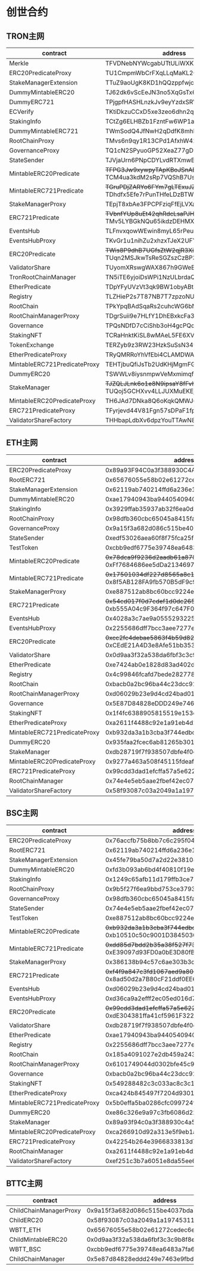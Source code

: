 # 创世合约
## TRON主网

| contract                     | address                            |
| ---------------------------- | ---------------------------------- |
| Merkle                       | TFVDNebNYWcgabUTtULiWXK3oJPDuagL4t |
| ERC20PredicateProxy          | TU1CmpmWbCrFXqLLqMaKL2Q1d34bJNYLJe |
| StakeManagerExtension        | TTuZ9aoUgK8KD1hQQzppfwjci7nx6pkWv4 |
| DummyMintableERC20           | TJ62dk6vScEeJN3no5XqGsTx6tqaCHasCR |
| DummyERC721                  | TPjgpfHASHLnzkJv9eyYzdxSRVj9dvDgFv |
| ECVerify                     | TKtiDkzuCCxD5xe3zeo6dhn2qmkdgPezzC |
| StakingInfo                  | TCtZg6ELHBZb1FzntFw6WP1aotvq5px1Nn |
| DummyMintableERC721          | TWmSodQ4JfNwH2qDdfK8mhkrAfuawLk56v |
| RootChainProxy               | TMvs6n9qy1R13CPd1AfxhW41GBG21NSXNj |
| GovernanceProxy              | TQ1cN2SPyuoGP52XeaZ77gDv3SE4r6g4eu |
| StateSender                  | TJVjaUrn6PNpCDYLvdRTXmwBULND2a9AkS |
| MintableERC20Predicate       | ~~TFPG3Jw9xywpyTApKBoJSnAE8RtUNTP3sY~~ TCM4ua3kdM2sRp7VQShB7Us7juSB83ZqiZ |
| MintableERC721Predicate      | ~~TGruPDjZARYo6FYm7gLTExuJZgdjDzJAmc~~ TDhdfx5Efe7rPunTHfeLDzBTWKpy17xjMy |
| StakeManagerProxy            | TEpjT8xbAe3FPCPFziqFfEjLVXaw9NbGXj |
| ERC721Predicate              | ~~TVbnfYUp8uEt42qhRdcLsaPJHd1NFHfyUJ~~ TMv5LYBGkNQu65ikdzDEHMXStCLXF6TVMo |
| EventsHub                    | TLFnvxqowWEwin8myL65rPeuBnsixzcyPM |
| EventsHubProxy               | TKvGr1u1nihZu2xhzxTJeX2UFYA6kAK3pg |
| ERC20Predicate               | ~~TWis8P9dhB7UGfsZtW2qjR3XiYFMSejT1Y~~ TUqn2MSJkwTsReSGZszCzBP3KnKpMpRVtu |
| ValidatorShare               | TUyomXRswgWAX867h9GWeBezKW3SJd5mVP |
| TronRootChainManager         | TN5iTE6yjoiDsWPi1NzULbrdaQmMChVFaT |
| EtherPredicate               | TDpYFyUVzVt3qk9BW1obyABtCn4vAMwoQ7 |
| Registry                     | TLZHieP2s7T87NB7T7zpzoNU4goCgKN5yd |
| RootChain                    | TPkYpqBAdSqaRs2cuhcWG6bNnF7x1HGNUz |
| RootChainManagerProxy        | TDgrSuii9e7HLfY1DhEBxkcFa3vrLgS3Gx |
| Governance                   | TPQsNDfD7cCiShb3oH4gcPQdYDomggFAoJ |
| StakingNFT                   | TCRaHnktKiSL8wMAeL5FE6XVMr115dQD5g |
| TokenExchange                | TERZyb9z3RW23HzkSuSsN34wgyJp1vQxta |
| EtherPredicateProxy          | TRyQMRRoYhVfEbi4CLAMDWA76ae3djHoKj |
| MintableERC721PredicateProxy | TEHTjbuQfiJsTb2UdKHjMgmFGwLDqVDNh5 |
| DummyERC20                   | TSWWLv8iysnmpwVeMxmimqfB2Ni2rueieD |
| StakeManager                 | ~~TJZQLJLnk6o1e8N9ipsaY8fFvhEHQhmKSR~~ TUQoj5GCHXvv4LLJUXMuEKEj7rAHHKWEdF |
| MintableERC20PredicateProxy  | TH6JAd7DNka8Q6oKqkQMWJ6TYdLG6fQ6Kv |
| ERC721PredicateProxy         | TFyrjevd44V81Fgn57sDPaF1fp3WaiRudc |
| ValidatorShareFactory        | THHbapLdbXv6dpzYouTTAwN8bxt8ffYAHK |

## ETH主网

| contract                     | address                                    |
| ---------------------------- | ------------------------------------------ |
| ERC20PredicateProxy          | 0x89a93F94C0a3f388930C4A568430F5e8fFFfd3eC |
| RootERC721                   | 0x65676055e58b02e61272cedec6e5c6d56badfb86 |
| StakeManagerExtension        | 0x62119ab740214ffd6a236e16143470c8c796f89a |
| DummyMintableERC20           | 0xae17940943ba9440540940db0f1877f101d39e8b |
| StakingInfo                  | 0x3929ffab35937ab32f6ea0d9849174161d9d20c7 |
| RootChainProxy               | 0x98dfb360cbc65045a8415fa2514f549cd3000f02 |
| GovernanceProxy              | 0x9a15f3a682d086c515be4037bda3b0676203a8ef |
| StateSender                  | 0xedf53026aea60f8f75fca25f8830b7e2d6200662 |
| TestToken                    | 0xcbb9edf6775e39748ea6483a7fa6a385cd7e9a4e |
| MintableERC20Predicate       | ~~0x78dca9f9236d2aadb61a8784ab2e257ddd215ca9~~ 0xFf7684686ee5dDa21346970B48C5BB4685890e1c |
| MintableERC721Predicate      | ~~0x17501034df227d8565a8c11f41df2418f5d403b6~~ 0x8f5AB128FA9fb570B5dF9c909f4d51DaDB18dA73 |
| StakeManagerProxy            | 0xe887512ab8bc60bcc9224e1c3b5be68e26048b8b |
| ERC721Predicate              | ~~0x54cd017f0d7cdef1d0dc265926aa9b3ac7774a0c~~ 0xb555A04c9F364f97c647F0969ccDDe6704574050 |
| EventsHub                    | 0x4028a3c7ae9a0555293225135e54a6fa2879c215 |
| EventsHubProxy               | 0x2255686dff7bcc3aee7277ee751647261e75afb4 |
| ERC20Predicate               | ~~0xcc2fc4debae5863f4b59d8298924d04f08d06684~~ 0xCEdE21A4D3e8Afe51bb353D7C2e67543232fE0aD |
| ValidatorShare               | 0x0d9aa3f32a538da6fbf3c3c9b8f8edf01e6b5aba |
| EtherPredicate               | 0xe7424ab0e1828d83ad402da5644142e55598c782 |
| Registry                     | 0x4c99846fcafd7bede2827788f05796ed4bc11da4 |
| RootChain                    | 0xbacb0a2bc96ba44c23dcc91a39d2f8fd61ca5620 |
| RootChainManagerProxy        | 0xd06029b23e9d4cd24bad01d436837fa02b8f0dd9 |
| Governance                   | 0x5E87D84828eDDD249e7463e9fBD06A49920114E9 |
| StakingNFT                   | 0x1f4fc6388905815519e153c9b5a41a6ed5e3de72 |
| EtherPredicateProxy          | 0xa2611f4488c92e1a91eb4d2a8d30110eba9925b5 |
| MintableERC721PredicateProxy | 0xb932da3a1b3cba3f744edbc55cc1107575c37b6c |
| DummyERC20                   | 0x935faa2fcec6ab81265b301a30467bbc804b43d3 |
| StakeManager                 | 0xdb28719f7f938507dbfe4f0eae55668903d34a15 |
| MintableERC20PredicateProxy  | 0x9277a463a508f45115fdeaf22ffeda1b16352433 |
| ERC721PredicateProxy         | 0x99cdd3dad1efcffa57a5e622939c9d5411cc8eb1 |
| RootChainManager             | 0x74e4e5eb5aae2fbef42ec07298cab532425cb466 |
| ValidatorShareFactory        | 0x58f93087c03a2049a1a19745311399d6dd65fe91 |

## BSC主网

| contract                     | address                                    |
| ---------------------------- | ------------------------------------------ |
| ERC20PredicateProxy          | 0x76accfb75b8bb7c6c295f04d19c1d184d274c853 |
| RootERC721                   | 0x62119ab740214ffd6a236e16143470c8c796f89a |
| StakeManagerExtension        | 0x45fe79ba50d7a2d22e381044681de625bf0703a5 |
| DummyMintableERC20           | 0xfd3b093ab6bd4f40810f19e5ff822ac8cc7e3184 |
| StakingInfo                  | 0x1249c65afb11d179ffb3ce7d4eedd1d9b98ad006 |
| RootChainProxy               | 0x9b5f27f6ea9bbd753ce3793a07cba3c74644330d |
| GovernanceProxy              | 0x98dfb360cbc65045a8415fa2514f549cd3000f02 |
| StateSender                  | 0x74e4e5eb5aae2fbef42ec07298cab532425cb466 |
| TestToken                    | 0xe887512ab8bc60bcc9224e1c3b5be68e26048b8b |
| MintableERC20Predicate       | ~~0xb932da3a1b3cba3f744edbc55cc1107575c37b6c~~ 0xb10510c50c9001D3845030fc9B96aF9C44ebC702 |
| MintableERC721Predicate      | ~~0xdd85d7bdd2b35a38f527f73bad1acb09b7a1e35c~~ 0xE39097d93FD0a0bE3D80fB807dd148608c1F9D78 |
| StakeManagerProxy            | 0x386138b94c57c6ae303b3c1f9bc95850f02d3b33 |
| ERC721Predicate              | ~~0xf4f9a847c3fd1067aed9a809936b53c823ae7a71~~ 0x8ad50d2a7B80cF21ddf0EE6E3eC54E5f6a7e59A9 |
| EventsHub                    | 0xd06029b23e9d4cd24bad01d436837fa02b8f0dd9 |
| EventsHubProxy               | 0xd36ca9a2efff2ec05ed016d7cd28e38659d7d09b |
| ERC20Predicate               | ~~0x99cdd3dad1efcffa57a5e622939c9d5411cc8eb1~~ 0xdE304381ffa41cf5961F322B9295F1F39a69d85f |
| ValidatorShare               | 0xdb28719f7f938507dbfe4f0eae55668903d34a15 |
| EtherPredicate               | 0xae17940943ba9440540940db0f1877f101d39e8b |
| Registry                     | 0x2255686dff7bcc3aee7277ee751647261e75afb4 |
| RootChain                    | 0x185a4091027e2db459a2433f85f894dc3013aeb5 |
| RootChainManagerProxy        | 0x6101749044d0302bfe45c926ef202589c7b27531 |
| Governance                   | 0xbacb0a2bc96ba44c23dcc91a39d2f8fd61ca5620 |
| StakingNFT                   | 0x549288482c3c033ac8c3c13040094167a419e33a |
| EtherPredicateProxy          | 0xca424b845497f7204d9301bd13ff87c0e2e86fcf |
| MintableERC721PredicateProxy | 0x5b0effa5ba0286cfc099724f8df6261215c596f5 |
| DummyERC20                   | 0xe86c326e9a97c3fb6086d22ca396013d62bfecca |
| StakeManager                 | 0x89a93f94c0a3f388930c4a568430f5e8ffffd3ec |
| MintableERC20PredicateProxy  | 0xca266910d92a313e5f9eb1affc462bcbb7d9c4a9 |
| ERC721PredicateProxy         | 0x42254b264e3966833813d70bf368fcb046cd3a43 |
| RootChainManager             | 0xa2611f4488c92e1a91eb4d2a8d30110eba9925b5 |
| ValidatorShareFactory        | 0xef251c3b7a6051e8da55ee6e4df4c36ad9e17ded |

## BTTC主网

| contract               | address                                    |
| ---------------------- | ------------------------------------------ |
| ChildChainManagerProxy | 0x9a15f3a682d086c515be4037bda3b0676203a8ef |
| ChildERC20             | 0x58f93087c03a2049a1a19745311399d6dd65fe91 |
| WBTT\_ETH              | 0x65676055e58b02e61272cedec6e5c6d56badfb86 |
| ChildMintableERC20     | 0x0d9aa3f32a538da6fbf3c3c9b8f8edf01e6b5aba |
| WBTT\_BSC              | 0xcbb9edf6775e39748ea6483a7fa6a385cd7e9a4e |
| ChildChainManager      | 0x5e87d84828eddd249e7463e9fbd06a49920114e9 |
